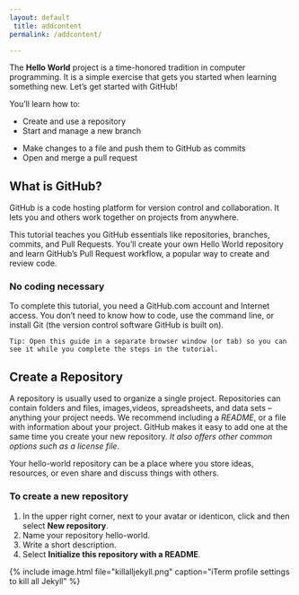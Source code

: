 ```yaml
---
layout: default
 title: addcontent
permalink: /addcontent/

--- 
```


The **Hello World** project is a time-honored tradition in computer programming. It is a simple exercise that gets you started when learning something new. Let’s get started with GitHub!

You’ll learn how to:

* Create and use a repository
* Start and manage a new branch
- Make changes to a file and push them to GitHub as commits
- Open and merge a pull request

## What is GitHub?

GitHub is a code hosting platform for version control and collaboration. It lets you and others work together on projects from anywhere.

This tutorial teaches you GitHub essentials like repositories, branches, commits, and Pull Requests. You’ll create your own Hello World repository and learn GitHub’s Pull Request workflow, a popular way to create and review code.

### No coding necessary

To complete this tutorial, you need a GitHub.com account and Internet access. You don’t need to know how to code, use the command line, or install Git (the version control software GitHub is built on).

```
Tip: Open this guide in a separate browser window (or tab) so you can see it while you complete the steps in the tutorial.

```

## Create a Repository

A repository is usually used to organize a single project. Repositories can contain folders and files, images,videos, spreadsheets, and data sets – anything your project needs. We recommend including a *README*, or a file with information about your project. GitHub makes it easy to add one at the same time you create your new repository. *It also offers other common options such as a license file*.

Your hello-world repository can be a place where you store ideas, resources, or even share and discuss things with others.

### To create a new repository
1. In the upper right corner, next to your avatar or identicon, click  and then select **New repository**.
2. Name your repository hello-world.
3. Write a short description.
4. Select **Initialize this repository with a README**.

{% include image.html file="killalljekyll.png" caption="iTerm profile settings to kill all Jekyll" %}
              

               